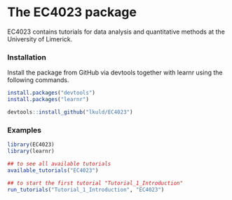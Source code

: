 
# The EC4023 package

EC4023 contains tutorials for data analysis and quantitative methods at the University of Limerick.

### Installation

Install the package from GitHub via devtools together with learnr using the following commands.

``` r
install.packages("devtools")
install.packages("learnr")

devtools::install_github("lkuld/EC4023")
```

### Examples


``` r
library(EC4023)
library(learnr)

## to see all available tutorials
available_tutorials("EC4023")

## to start the first tutorial "Tutorial_1_Introduction"
run_tutorials("Tutorial_1_Introduction", "EC4023")
```

